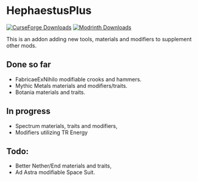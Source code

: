 # HephaestusPlus
<a href="https://www.curseforge.com/minecraft/mc-mods/hephaestusplus"><img alt="CurseForge Downloads" src="https://img.shields.io/curseforge/dt/942224?logo=curseforge&color=orange"></a> <a href="https://modrinth.com/mod/hephaestusplus"><img alt="Modrinth Downloads" src="https://img.shields.io/modrinth/dt/SSoB0fRh?logo=modrinth"></a>

This is an addon adding new tools, materials and modifiers to supplement other mods.

## Done so far
- FabricaeExNihilo modifiable crooks and hammers.
- Mythic Metals materials and modifiers/traits.
- Botania materials and traits.

## In progress
- Spectrum materials, traits and modifiers,
- Modifiers utilizing TR Energy

## Todo:
- Better Nether/End materials and traits,
- Ad Astra modifiable Space Suit.
